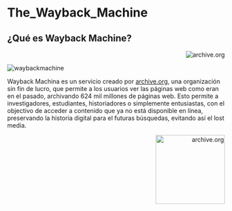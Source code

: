 # The_Wayback_Machine

## ¿Qué es **Wayback Machine**?

<p align="right">
  <img src="https://th.bing.com/th/id/R.11898280f29af225e135509a317901b8?rik=W0oOwwWMkLIM6w&riu=http%3a%2f%2fblog.archive.org%2fwp-content%2fuploads%2f2016%2f08%2fwayback-machine-logo.jpg&ehk=DthMt0zxd%2bTte8GZ1WRE7XAAF%2fAO2E5qA3nGJyYUcAo%3d&risl=&pid=ImgRaw&r=0" alt="archive.org"/>
</p>

![waybackmachine](https://th.bing.com/th/id/R.11898280f29af225e135509a317901b8?rik=W0oOwwWMkLIM6w&riu=http%3a%2f%2fblog.archive.org%2fwp-content%2fuploads%2f2016%2f08%2fwayback-machine-logo.jpg&ehk=DthMt0zxd%2bTte8GZ1WRE7XAAF%2fAO2E5qA3nGJyYUcAo%3d&risl=&pid=ImgRaw&r=0)

Wayback Machina es un servicio creado por [archive.org](https://archive.org/), una organización sin fin de lucro, que permite a los usuarios ver las páginas web como eran en el pasado, archivando 624 mil millones de páginas web. Esto permite a investigadores, estudiantes, historiadores o simplemente entusiastas, con el objectivo de acceder a contenido que ya no está disponible en línea, preservando la historia digital para el futuras búsquedas, evitando así el lost media.

<p align="right">
  <img src="https://archive.org/offshoot_assets/assets/ia-logo-2c2c2c.03bd7e88c8814d63d0fcb35fc01f37c3.svg" alt="archive.org" width="160"/>
</p>
